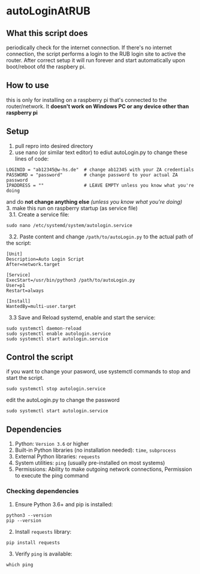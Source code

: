 # autoLoginAtRUB

## What this script does

periodically check for the internet connection. If there's no internet connection, the script performs a login to the RUB login site to active the router. After correct setup it will run forever and start automatically upon boot/reboot ofd the raspbery pi.

## How to use

this is only for installing on a raspberry pi that's connected to the router/network. It **doesn't work on Windows PC or any device other than raspberry pi**

## Setup

1. pull repro into desired directory
2. use nano (or similar text editor) to ediut autoLogin.py to change these lines of code:
```
LOGINID = "ab12345@w-hs.de"  # change ab12345 with your ZA credentials
PASSWORD = "password"        # change password to your actual ZA password
IPADDRESS = ""               # LEAVE EMPTY unless you know what you're doing
```
and do **not change anything else** *(unless you know what you're doing)* <br>
3. make this run on raspberry startup (as service file) <br>
&ensp;3.1. Create a service file:
```
sudo nano /etc/systemd/system/autologin.service
```
&ensp;3.2. Paste content and change `/path/to/autoLogin.py` to the actual path of the script:
```
[Unit]
Description=Auto Login Script
After=network.target

[Service]
ExecStart=/usr/bin/python3 /path/to/autoLogin.py
User=p1
Restart=always

[Install]
WantedBy=multi-user.target
```
&ensp;3.3 Save and Reload systemd, enable and start the service:
```
sudo systemctl daemon-reload
sudo systemctl enable autologin.service
sudo systemctl start autologin.service
```

## Control the script

if you want to change your pasword, use systemctl commands to stop and start the script.
```
sudo systemctl stop autologin.service
```
edit the autoLogin.py to change the password
```
sudo systemctl start autologin.service
```

## Dependencies

1. Python: `Version 3.6` or higher
2. Built-in Python libraries (no installation needed): `time`, `subprocess`
3. External Python libraries: `requests`
4. System utilities: `ping` (usually pre-installed on most systems)
5. Permissions: Ability to make outgoing network connections, Permission to execute the ping command<br>

### Checking dependencies

1. Ensure Python 3.6+ and pip is installed:
```
python3 --version
pip --version
```
2. Install `requests` library:
```
pip install requests
```
3. Verify `ping` is available:
```
which ping
```
